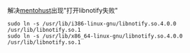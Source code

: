 解决[mentohust](https://code.google.com/p/mentohust/)出现"打开libnotify失败"

    sudo ln -s /usr/lib/i386-linux-gnu/libnotify.so.4.0.0 /usr/lib/libnotify.so.1
    sudo ln -s /usr/lib/x86_64-linux-gnu/libnotify.so.4.0.0 /usr/lib/libnotify.so.1
